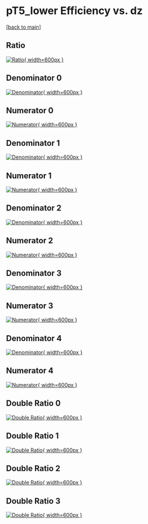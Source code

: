 # pT5_lower Efficiency vs. dz

[[back to main](./)]



## Ratio

[![Ratio](../mtv/var/pT5_lower_base_211_0_eff_dz.png){ width=600px }](../mtv/var/pT5_lower_base_211_0_eff_dz.pdf)

## Denominator 0

[![Denominator](../mtv/den/pT5_lower_base_211_0_eff_dz_den0.png){ width=600px }](../mtv/den/pT5_lower_base_211_0_eff_dz_den0.pdf)

## Numerator 0

[![Numerator](../mtv/num/pT5_lower_base_211_0_eff_dz_num0.png){ width=600px }](../mtv/num/pT5_lower_base_211_0_eff_dz_num0.pdf)

## Denominator 1

[![Denominator](../mtv/den/pT5_lower_base_211_0_eff_dz_den1.png){ width=600px }](../mtv/den/pT5_lower_base_211_0_eff_dz_den1.pdf)

## Numerator 1

[![Numerator](../mtv/num/pT5_lower_base_211_0_eff_dz_num1.png){ width=600px }](../mtv/num/pT5_lower_base_211_0_eff_dz_num1.pdf)

## Denominator 2

[![Denominator](../mtv/den/pT5_lower_base_211_0_eff_dz_den2.png){ width=600px }](../mtv/den/pT5_lower_base_211_0_eff_dz_den2.pdf)

## Numerator 2

[![Numerator](../mtv/num/pT5_lower_base_211_0_eff_dz_num2.png){ width=600px }](../mtv/num/pT5_lower_base_211_0_eff_dz_num2.pdf)

## Denominator 3

[![Denominator](../mtv/den/pT5_lower_base_211_0_eff_dz_den3.png){ width=600px }](../mtv/den/pT5_lower_base_211_0_eff_dz_den3.pdf)

## Numerator 3

[![Numerator](../mtv/num/pT5_lower_base_211_0_eff_dz_num3.png){ width=600px }](../mtv/num/pT5_lower_base_211_0_eff_dz_num3.pdf)

## Denominator 4

[![Denominator](../mtv/den/pT5_lower_base_211_0_eff_dz_den4.png){ width=600px }](../mtv/den/pT5_lower_base_211_0_eff_dz_den4.pdf)

## Numerator 4

[![Numerator](../mtv/num/pT5_lower_base_211_0_eff_dz_num4.png){ width=600px }](../mtv/num/pT5_lower_base_211_0_eff_dz_num4.pdf)

## Double Ratio 0

[![Double Ratio](../mtv/ratio/pT5_lower_base_211_0_eff_dz_ratio0.png){ width=600px }](../mtv/ratio/pT5_lower_base_211_0_eff_dz_ratio0.pdf)

## Double Ratio 1

[![Double Ratio](../mtv/ratio/pT5_lower_base_211_0_eff_dz_ratio1.png){ width=600px }](../mtv/ratio/pT5_lower_base_211_0_eff_dz_ratio1.pdf)

## Double Ratio 2

[![Double Ratio](../mtv/ratio/pT5_lower_base_211_0_eff_dz_ratio2.png){ width=600px }](../mtv/ratio/pT5_lower_base_211_0_eff_dz_ratio2.pdf)

## Double Ratio 3

[![Double Ratio](../mtv/ratio/pT5_lower_base_211_0_eff_dz_ratio3.png){ width=600px }](../mtv/ratio/pT5_lower_base_211_0_eff_dz_ratio3.pdf)

